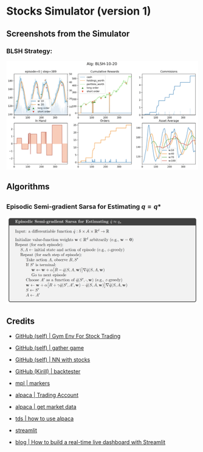 # Stocks Simulator (version 1)

## Screenshots from the Simulator

### BLSH Strategy:

![](pics/screen1.png)

## Algorithms

## 

### Episodic Semi-gradient Sarsa for Estimating $q = q*$

![](pics/semi_gradient_sarsa.png)

## Credits

- [GitHub (self) | Gym Env For Stock Trading](https://github.com/Arseni1919/gym-stocktrading)
- [GitHub (self) | gather game](https://github.com/Arseni1919/Gather_Game/blob/main/impl_env_gather.py)
- [GitHub (self) | NN with stocks](https://github.com/Arseni1919/Implementing_NN_Stocks)
- [GitHub (Kirill) | backtester](https://github.com/kirilgravis/NTC/blob/main/Analysys/Three_days.ipynb)
- [mpl | markers](https://matplotlib.org/stable/api/markers_api.html)

- [alpaca | Trading Account](https://alpaca.markets/docs/api-references/trading-api/account/)
- [alpaca | get market data](https://alpaca.markets/docs/market-data/getting-started/)
- [tds | how to use alpaca](https://medium.com/@chris_42047/getting-started-with-the-alpaca-trading-apis-python-tutorial-226f4dca5d8a)

- [streamlit](https://docs.streamlit.io/)
- [blog | How to build a real-time live dashboard with Streamlit](https://blog.streamlit.io/how-to-build-a-real-time-live-dashboard-with-streamlit/)